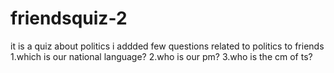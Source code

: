 # friendsquiz-2
it is a quiz about politics
i addded few questions related to politics to friends
1.which is our national language?
2.who is our pm?
3.who is the cm of ts?
